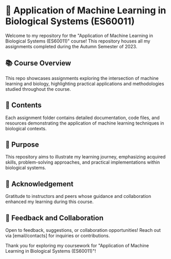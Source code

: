 # 🧬 Application of Machine Learning in Biological Systems (ES60011)

Welcome to my repository for the "Application of Machine Learning in Biological Systems (ES60011)" course! This repository houses all my assignments completed during the Autumn Semester of 2023.

## 📚 Course Overview

This repo showcases assignments exploring the intersection of machine learning and biology, highlighting practical applications and methodologies studied throughout the course.

## 📁 Contents

Each assignment folder contains detailed documentation, code files, and resources demonstrating the application of machine learning techniques in biological contexts.

## 🎯 Purpose

This repository aims to illustrate my learning journey, emphasizing acquired skills, problem-solving approaches, and practical implementations within biological systems.

## 🙏 Acknowledgement

Gratitude to instructors and peers whose guidance and collaboration enhanced my learning during this course.

## 📩 Feedback and Collaboration

Open to feedback, suggestions, or collaboration opportunities! Reach out via [email/contacts] for inquiries or contributions.

Thank you for exploring my coursework for "Application of Machine Learning in Biological Systems (ES60011)"!
